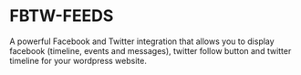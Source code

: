 # FBTW-FEEDS
A powerful Facebook and Twitter integration that allows you to display facebook (timeline, events and messages), twitter follow button and twitter timeline for your wordpress website.
